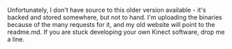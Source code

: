 Unfortunately, I don't have source to this older version available - it's backed and stored somewhere, but not to hand. I'm uploading the binaries because of the many requests for it, and my old website will point to the readme.md. If you are stuck developing your own Kinect software, drop me a line.

